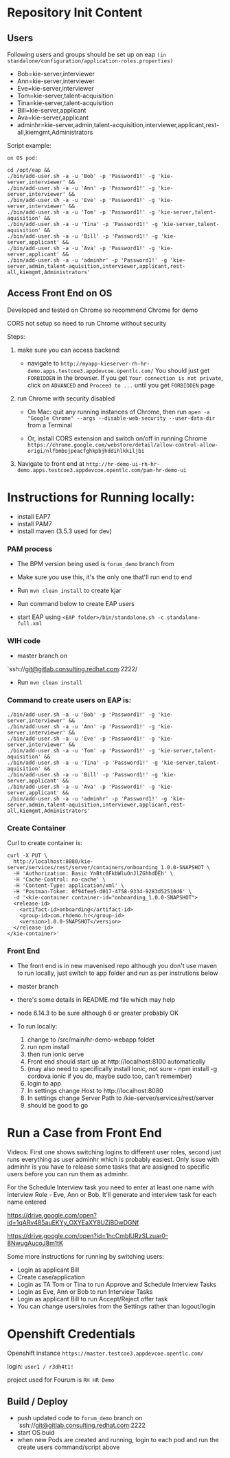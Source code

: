 Repository Init Content
=======================


## Users
Following users and groups should be set up on eap `(in standalone/configuration/application-roles.properties)`

* Bob=kie-server,interviewer
* Ann=kie-server,interviewer
* Eve=kie-server,interviewer
* Tom=kie-server,talent-acquisition
* Tina=kie-server,talent-acquisition
* Bill=kie-server,applicant
* Ava=kie-server,applicant
* adminhr=kie-server,admin,talent-acquisition,interviewer,applicant,rest-all,kiemgmt,Administrators

Script example:

```
on OS pod:

cd /opt/eap &&
./bin/add-user.sh -a -u 'Bob' -p 'Password1!' -g 'kie-server,interviewer' &&
./bin/add-user.sh -a -u 'Ann' -p 'Password1!' -g 'kie-server,interviewer' &&
./bin/add-user.sh -a -u 'Eve' -p 'Password1!' -g 'kie-server,interviewer' &&  
./bin/add-user.sh -a -u 'Tom' -p 'Password1!' -g 'kie-server,talent-aquisition' &&
./bin/add-user.sh -a -u 'Tina' -p 'Password1!' -g 'kie-server,talent-aquisition' &&
./bin/add-user.sh -a -u 'Bill' -p 'Password1!' -g 'kie-server,applicant' &&
./bin/add-user.sh -a -u 'Ava' -p 'Password1!' -g 'kie-server,applicant' &&
./bin/add-user.sh -a -u 'adminhr' -p 'Password1!' -g 'kie-server,admin,talent-aquisition,interviewer,applicant,rest-all,kiemgmt,Administrators'
```

## Access Front End on OS
Developed and tested on Chrome so recommend Chrome for demo

CORS not setup so need to run Chrome without security

Steps:

1. make sure you can access backend: 
    * navigate to `http://myapp-kieserver-rh-hr-demo.apps.testcoe3.appdevcoe.opentlc.com/`  You should just get `FORBIDDEN` in the browser.  If you get `Your connection is not private`, click on `ADVANCED` and `Proceed to ...` until you get `FORBIDDEN` page

2. run Chrome with security disabled

    *  On Mac: quit any running instances of Chrome, then run `open -a "Google Chrome" --args --disable-web-security --user-data-dir` from a Terminal
  
   * Or, install CORS extension and switch on/off in running Chrome `https://chrome.google.com/webstore/detail/allow-control-allow-origi/nlfbmbojpeacfghkpbjhddihlkkiljbi`

3. Navigate to front end at `http://hr-demo-ui-rh-hr-demo.apps.testcoe3.appdevcoe.opentlc.com/pam-hr-demo-ui`


# Instructions for Running locally:
* install EAP7
* install PAM7
* install maven (3.5.3 used for dev)

### PAM process
* The BPM version being used is `forum_demo` branch from



* Make sure you use this, it's the only one that'll run end to end
* Run `mvn clean install` to create kjar
* Run command below to create EAP users
* start EAP using `<EAP folder>/bin/standalone.sh -c standalone-full.xml`

### WIH code
* master branch on  

`ssh://git@gitlab.consulting.redhat.com:2222/

* Run `mvn clean install`

### Command to create users on EAP is:
```
./bin/add-user.sh -a -u 'Bob' -p 'Password1!' -g 'kie-server,interviewer' &&
./bin/add-user.sh -a -u 'Ann' -p 'Password1!' -g 'kie-server,interviewer' &&
./bin/add-user.sh -a -u 'Eve' -p 'Password1!' -g 'kie-server,interviewer' && 
./bin/add-user.sh -a -u 'Tom' -p 'Password1!' -g 'kie-server,talent-aquisition' &&
./bin/add-user.sh -a -u 'Tina' -p 'Password1!' -g 'kie-server,talent-aquisition' &&
./bin/add-user.sh -a -u 'Bill' -p 'Password1!' -g 'kie-server,applicant' &&
./bin/add-user.sh -a -u 'Ava' -p 'Password1!' -g 'kie-server,applicant' &&
./bin/add-user.sh -a -u 'adminhr' -p 'Password1!' -g 'kie-server,admin,talent-aquisition,interviewer,applicant,rest-all,kiemgmt,Administrators'
```

### Create Container
Curl to create container is:
```
curl -X PUT \
  http://localhost:8080/kie-server/services/rest/server/containers/onboarding_1.0.0-SNAPSHOT \
  -H 'Authorization: Basic YnBtc0FkbWluOnJlZGhhdDEh' \
  -H 'Cache-Control: no-cache' \
  -H 'Content-Type: application/xml' \
  -H 'Postman-Token: 0f94fee5-d017-4758-9334-9283d52510d6' \
  -d '<kie-container container-id="onboarding_1.0.0-SNAPSHOT">
  <release-id>
    <artifact-id>onboarding</artifact-id>
    <group-id>com.rhdemo.hr</group-id>
    <version>1.0.0-SNAPSHOT</version>
  </release-id>
</kie-container>'
```
### Front End

* The front end is in new mavenised repo although you don't use maven to run locally, just switch to app folder and run as per instrutions below
* master branch
* there's some details in README.md file which may help

* node 6.14.3 to be sure although 6 or greater probably OK

* To run locally:

  1. change to /src/main/hr-demo-webapp foldet
  2. run npm install
  3. then run ionic serve
  4. Front end should start up at http://localhost:8100 automatically
  5. (may also need to specifically install Ionic, not sure - npm install -g cordova ionic if you do, maybe sudo too, can't remember)
  6. login to app
  7. In settings change Host to http://localhost:8080
  8. In settings change Server Path to /kie-server/services/rest/server
  9. should be good to go

# Run a Case from Front End
Videos:
First one shows switching logins to different user roles, second just runs everything as user adminhr which is probably easiest.  Only issue with adminhr is you have to release some tasks that are assigned to specific users before you can run them as adminhr.

For the Schedule Interview task you need to enter at least one name with Interview Role - Eve, Ann or Bob.  It'll generate and interview task for each name entered

https://drive.google.com/open?id=1qARv485auEKYy_OXYEaXY8UZiBDwDGNf

https://drive.google.com/open?id=1hcCmbIURzSLzuar0-8NwugAucoJ8m1tK

Some more instructions for running by switching users:

* Login as applicant Bill
* Create case/application
* Login as TA Tom or Tina to run Approve and Schedule Interview Tasks
* Login as Eve, Ann or Bob to run Interview Tasks
* Login as applicant Bill to run Accept/Reject offer task
* You can change users/roles from the Settings rather than logout/login

# Openshift Credentials

Openshift instance
`https://master.testcoe3.appdevcoe.opentlc.com/`

login: `user1 / r3dh4t1!`

project used for Fourum is `RH HR Demo`

## Build / Deploy
* push updated code to `forum_demo` branch on `ssh://git@gitlab.consulting.redhat.com:2222
* start OS buid
* when new Pods are created and running, login to each pod and run the create users command/script above 
